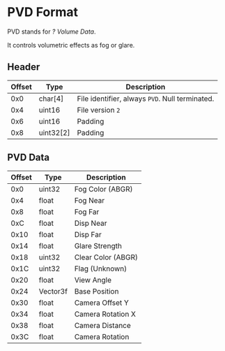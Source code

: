 # PVD Format

PVD stands for *? Volume Data*.

It controls volumetric effects as fog or glare.

## Header
| Offset | Type  | Description
|--------|-------|------------
| 0x0     | char[4]   | File identifier, always `PVD`. Null terminated.
| 0x4     | uint16  | File version `2`
| 0x6     | uint16  | Padding
| 0x8     | uint32[2]  | Padding

## PVD Data
| Offset | Type  | Description
|--------|-------|------------
| 0x0     | uint32   | Fog Color (ABGR)
| 0x4     | float   | Fog Near
| 0x8     | float   | Fog Far
| 0xC     | float   | Disp Near
| 0x10    | float   | Disp Far
| 0x14    | float   | Glare Strength
| 0x18    | uint32   | Clear Color (ABGR)
| 0x1C    | uint32   | Flag (Unknown)
| 0x20    | float   | View Angle
| 0x24    | Vector3f   | Base Position
| 0x30    | float   | Camera Offset Y
| 0x34    | float   | Camera Rotation X
| 0x38    | float   | Camera Distance
| 0x3C    | float   | Camera Rotation
